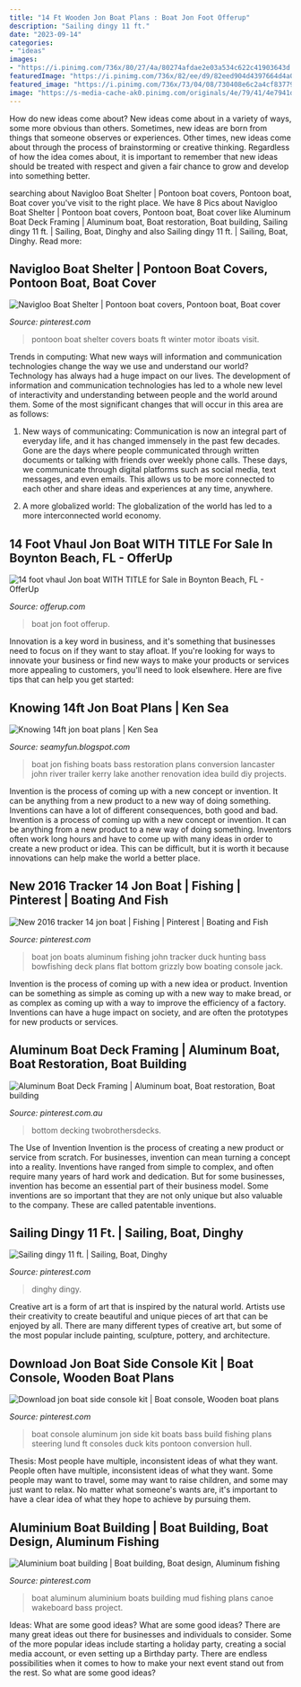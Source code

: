 ```yaml
---
title: "14 Ft Wooden Jon Boat Plans : Boat Jon Foot Offerup"
description: "Sailing dingy 11 ft."
date: "2023-09-14"
categories:
- "ideas"
images:
- "https://i.pinimg.com/736x/80/27/4a/80274afdae2e03a534c622c41903643d.jpg"
featuredImage: "https://i.pinimg.com/736x/82/ee/d9/82eed904d4397664d4a00b44aad8b719.jpg"
featured_image: "https://i.pinimg.com/736x/73/04/08/730408e6c2a4cf83779293500100e379.jpg"
image: "https://s-media-cache-ak0.pinimg.com/originals/4e/79/41/4e7941dc034f7ea71f2f5b1b447cc448.jpg"
---
```



How do new ideas come about?
New ideas come about in a variety of ways, some more obvious than others. Sometimes, new ideas are born from things that someone observes or experiences. Other times, new ideas come about through the process of brainstorming or creative thinking. Regardless of how the idea comes about, it is important to remember that new ideas should be treated with respect and given a fair chance to grow and develop into something better.

	

		
searching about Navigloo Boat Shelter | Pontoon boat covers, Pontoon boat, Boat cover you've visit to the right place. We have 8 Pics about Navigloo Boat Shelter | Pontoon boat covers, Pontoon boat, Boat cover like Aluminum Boat Deck Framing | Aluminum boat, Boat restoration, Boat building, Sailing dingy 11 ft. | Sailing, Boat, Dinghy and also Sailing dingy 11 ft. | Sailing, Boat, Dinghy. Read more:
		
    
## Navigloo Boat Shelter | Pontoon Boat Covers, Pontoon Boat, Boat Cover

<img loading=lazy src="https://i.pinimg.com/736x/82/ee/d9/82eed904d4397664d4a00b44aad8b719.jpg" onerror="this.onerror=null;this.src='https://tse3.mm.bing.net/th?id=OIP.ZQwv3QLeGYYdRhAYImZDXwHaHa&amp;pid=15.1';" alt="Navigloo Boat Shelter | Pontoon boat covers, Pontoon boat, Boat cover">

_Source: pinterest.com_

>pontoon boat shelter covers boats ft winter motor iboats visit. 

	

Trends in computing: What new ways will information and communication technologies change the way we use and understand our world?
Technology has always had a huge impact on our lives. The development of information and communication technologies has led to a whole new level of interactivity and understanding between people and the world around them. Some of the most significant changes that will occur in this area are as follows:
1) New ways of communicating: Communication is now an integral part of everyday life, and it has changed immensely in the past few decades. Gone are the days where people communicated through written documents or talking with friends over weekly phone calls. These days, we communicate through digital platforms such as social media, text messages, and even emails. This allows us to be more connected to each other and share ideas and experiences at any time, anywhere.

2) A more globalized world: The globalization of the world has led to a more interconnected world economy.

    
## 14 Foot Vhaul Jon Boat WITH TITLE For Sale In Boynton Beach, FL - OfferUp

<img loading=lazy src="https://photos.offerup.com/gF3Z7BWHU0fGRphprG2K97u_6NI=/600x800/9476/9476a7bcda3c4055a429f4749389534f.jpg" onerror="this.onerror=null;this.src='https://tse3.mm.bing.net/th?id=OIP.dRhSwZ8wRK8AWBaQ_8c37QHaJ4&amp;pid=15.1';" alt="14 foot vhaul Jon boat WITH TITLE for Sale in Boynton Beach, FL - OfferUp">

_Source: offerup.com_

>boat jon foot offerup. 

	

Innovation is a key word in business, and it's something that businesses need to focus on if they want to stay afloat. If you're looking for ways to innovate your business or find new ways to make your products or services more appealing to customers, you'll need to look elsewhere. Here are five tips that can help you get started: 

    
## Knowing 14ft Jon Boat Plans | Ken Sea

<img loading=lazy src="https://lh6.googleusercontent.com/proxy/aHgKgG8ErWIBGSWpPgC0LKaPqr1Et_c7qBtooSXFmwsW4qY5h8R1NMUKvoQTZXDuHVXdK0WuReFtpUDk3RsUubQyQOWRDG-VSdWDdaXX=w1200-h630-p-k-no-nu" onerror="this.onerror=null;this.src='https://tse2.mm.bing.net/th?id=OIP.d46kPy8F_i90l5HtdhszqgHaFj&amp;pid=15.1';" alt="Knowing 14ft jon boat plans | Ken Sea">

_Source: seamyfun.blogspot.com_

>boat jon fishing boats bass restoration plans conversion lancaster john river trailer kerry lake another renovation idea build diy projects. 

	

Invention is the process of coming up with a new concept or invention. It can be anything from a new product to a new way of doing something. Inventions can have a lot of different consequences, both good and bad.
Invention is a process of coming up with a new concept or invention. It can be anything from a new product to a new way of doing something. Inventors often work long hours and have to come up with many ideas in order to create a new product or idea. This can be difficult, but it is worth it because innovations can help make the world a better place.

    
## New 2016 Tracker 14 Jon Boat | Fishing | Pinterest | Boating And Fish

<img loading=lazy src="https://s-media-cache-ak0.pinimg.com/originals/4e/79/41/4e7941dc034f7ea71f2f5b1b447cc448.jpg" onerror="this.onerror=null;this.src='https://tse3.mm.bing.net/th?id=OIP.s1u8F5j8wErITnM2VRIV_AHaNK&amp;pid=15.1';" alt="New 2016 tracker 14 jon boat | Fishing | Pinterest | Boating and Fish">

_Source: pinterest.com_

>boat jon boats aluminum fishing john tracker duck hunting bass bowfishing deck plans flat bottom grizzly bow boating console jack. 

	

Invention is the process of coming up with a new idea or product. Invention can be something as simple as coming up with a new way to make bread, or as complex as coming up with a way to improve the efficiency of a factory. Inventions can have a huge impact on society, and are often the prototypes for new products or services.

    
## Aluminum Boat Deck Framing | Aluminum Boat, Boat Restoration, Boat Building

<img loading=lazy src="https://i.pinimg.com/originals/3e/1c/a0/3e1ca037980d551023cfcef8bfa16053.jpg" onerror="this.onerror=null;this.src='https://tse4.mm.bing.net/th?id=OIP.qneVjLr26OHrso6yKX0bQAHaJ4&amp;pid=15.1';" alt="Aluminum Boat Deck Framing | Aluminum boat, Boat restoration, Boat building">

_Source: pinterest.com.au_

>bottom decking twobrothersdecks. 

	

The Use of Invention
Invention is the process of creating a new product or service from scratch. For businesses, invention can mean turning a concept into a reality. Inventions have ranged from simple to complex, and often require many years of hard work and dedication. But for some businesses, invention has become an essential part of their business model. Some inventions are so important that they are not only unique but also valuable to the company. These are called patentable inventions.

    
## Sailing Dingy 11 Ft. | Sailing, Boat, Dinghy

<img loading=lazy src="https://i.pinimg.com/736x/73/04/08/730408e6c2a4cf83779293500100e379.jpg" onerror="this.onerror=null;this.src='https://tse1.mm.bing.net/th?id=OIP.NzejEItcvfH4pBpE99vCQAHaJ4&amp;pid=15.1';" alt="Sailing dingy 11 ft. | Sailing, Boat, Dinghy">

_Source: pinterest.com_

>dinghy dingy. 

	

Creative art is a form of art that is inspired by the natural world. Artists use their creativity to create beautiful and unique pieces of art that can be enjoyed by all. There are many different types of creative art, but some of the most popular include painting, sculpture, pottery, and architecture.

    
## Download Jon Boat Side Console Kit | Boat Console, Wooden Boat Plans

<img loading=lazy src="https://i.pinimg.com/736x/80/27/4a/80274afdae2e03a534c622c41903643d.jpg" onerror="this.onerror=null;this.src='https://tse3.mm.bing.net/th?id=OIP.he9o6rce_R-vZvtEzJc4SwHaFj&amp;pid=15.1';" alt="Download jon boat side console kit | Boat console, Wooden boat plans">

_Source: pinterest.com_

>boat console aluminum jon side kit boats bass build fishing plans steering lund ft consoles duck kits pontoon conversion hull. 

	

Thesis: Most people have multiple, inconsistent ideas of what they want.
People often have multiple, inconsistent ideas of what they want. Some people may want to travel, some may want to raise children, and some may just want to relax. No matter what someone's wants are, it's important to have a clear idea of what they hope to achieve by pursuing them.

    
## Aluminium Boat Building | Boat Building, Boat Design, Aluminum Fishing

<img loading=lazy src="https://i.pinimg.com/originals/22/36/16/223616d14a6af7835c260167c2e384b3.jpg" onerror="this.onerror=null;this.src='https://tse1.mm.bing.net/th?id=OIP.gDV0n2xFbwzn1NBs2FHlrAHaJ4&amp;pid=15.1';" alt="Aluminium boat building | Boat building, Boat design, Aluminum fishing">

_Source: pinterest.com_

>boat aluminum aluminium boats building mud fishing plans canoe wakeboard bass project. 

	

Ideas: What are some good ideas?
What are some good ideas?
There are many great ideas out there for businesses and individuals to consider. Some of the more popular ideas include starting a holiday party, creating a social media account, or even setting up a Birthday party. There are endless possibilities when it comes to how to make your next event stand out from the rest. So what are some good ideas?

